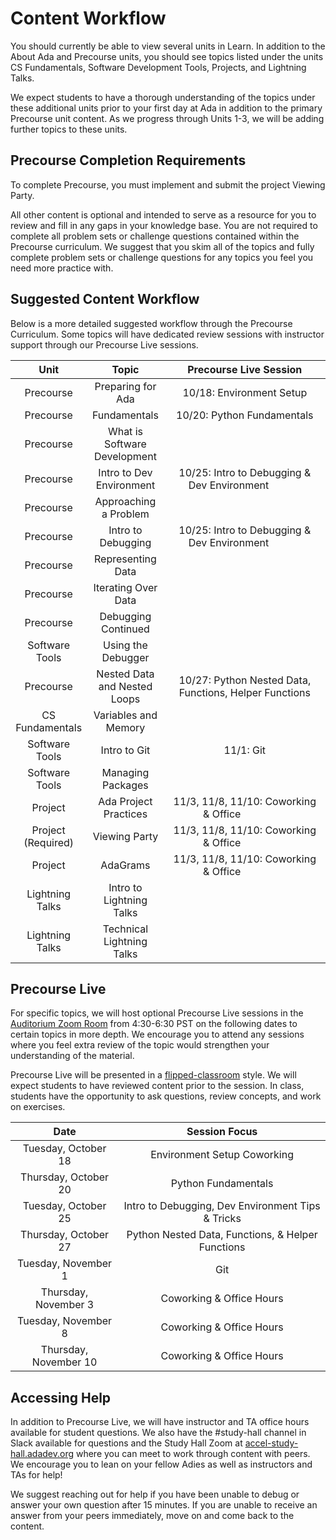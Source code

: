 # Content Workflow
You should currently be able to view several units in Learn. In addition to the About Ada and Precourse units, you should see topics listed under the units CS Fundamentals, Software Development Tools, Projects, and Lightning Talks.

We expect students to have a thorough understanding of the topics under these additional units prior to your first day at Ada in addition to the primary Precourse unit content. As we progress through Units 1-3, we will be adding further topics to these units. 

## Precourse Completion Requirements

To complete Precourse, you must implement and submit the project Viewing Party. 

All other content is optional and intended to serve as a resource for you to review and fill in any gaps in your knowledge base. You are not required to complete all problem sets or challenge questions contained within the Precourse curriculum. We suggest that you skim all of the topics and fully complete problem sets or challenge questions for any topics you feel you need more practice with. 

## Suggested Content Workflow

Below is a more detailed suggested workflow through the Precourse Curriculum. Some topics will have dedicated review sessions with instructor support through our Precourse Live sessions. 

| Unit               | Topic                        | Precourse Live Session                                 |
|:------------------:|:----------------------------:|:------------------------------------------------------:|
| Precourse          | Preparing for Ada            | 10/18: Environment Setup                               |
| Precourse          | Fundamentals                 | 10/20: Python Fundamentals                             |
| Precourse          | What is Software Development |                                                        | 
| Precourse          | Intro to Dev Environment     | 10/25: Intro to Debugging & Dev Environment            |
| Precourse          | Approaching a  Problem       |                                                        |
| Precourse          | Intro to Debugging           | 10/25: Intro to Debugging & Dev Environment            |
| Precourse          | Representing Data            |                                                        |
| Precourse          | Iterating Over Data          |                                                        |
| Precourse          | Debugging Continued          |                                                        |
| Software Tools     | Using the Debugger           |                                                        |   
| Precourse          | Nested Data and Nested Loops | 10/27: Python Nested Data, Functions, Helper Functions | 
| CS Fundamentals    | Variables and Memory         |                                                        |
| Software Tools     | Intro to Git                 | 11/1: Git                                              |
| Software Tools     | Managing Packages            |                                                        |
| Project            | Ada Project Practices        | 11/3, 11/8, 11/10: Coworking & Office                  |
| Project (Required) | Viewing Party                | 11/3, 11/8, 11/10: Coworking & Office                  |
| Project            | AdaGrams                     | 11/3, 11/8, 11/10: Coworking & Office                  |
| Lightning Talks    | Intro to Lightning Talks     |                                                        |
| Lightning Talks    | Technical Lightning Talks    |                                                        |

## Precourse Live
For specific topics, we will host optional Precourse Live sessions in the [Auditorium Zoom Room](aud-accel.adadev.org) from 4:30-6:30 PST on the following dates to certain topics in more depth. We encourage you to attend any sessions where you feel extra review of the topic would strengthen your understanding of the material. 

Precourse Live will be presented in a [flipped-classroom](https://omerad.msu.edu/index.php?option=com_content&view=article&id=162:what-why-and-how-to-implement-a-flipped-classroom-model&catid=27:teaching) style. We will expect students to have reviewed content prior to the session. In class, students have the opportunity to ask questions, review concepts, and work on exercises.

| Date                  | Session Focus                                     | 
|:---------------------:| :------------------------------------------------:|
| Tuesday, October 18   | Environment Setup Coworking                       |
| Thursday, October 20  | Python Fundamentals                               |
| Tuesday, October 25   | Intro to Debugging, Dev Environment Tips & Tricks |
| Thursday, October 27  | Python Nested Data, Functions, & Helper Functions |
| Tuesday, November 1   | Git                                               |
| Thursday, November 3  | Coworking & Office Hours                          |
| Tuesday, November 8   | Coworking & Office Hours                          |     
| Thursday, November 10 | Coworking & Office Hours                          |

## Accessing Help

In addition to Precourse Live, we will have instructor and TA office hours available for student questions. We also have the #study-hall channel in Slack available for questions and the Study Hall Zoom at [accel-study-hall.adadev.org](accel-study-hall.adadev.org) where you can meet to work through content with peers. We encourage you to lean on your fellow Adies as well as instructors and TAs for help!

We suggest reaching out for help if you have been unable to debug or answer your own question after 15 minutes. If you are unable to receive an answer from your peers immediately, move on and come back to the content. 